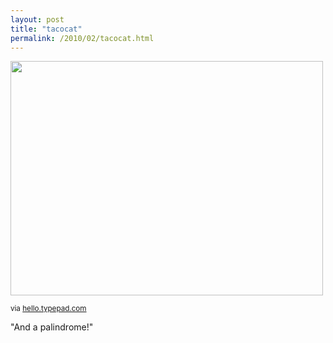 ```yaml
---
layout: post
title: "tacocat"
permalink: /2010/02/tacocat.html
---
```


<img class=" at-xid-6a00d8341c4f5f53ef01310f3bd1e2970c" height="375" src="http://sippey.typepad.com/.a/6a00d8341c4f5f53ef01310f3bd1e2970c-pi" width="500" />

<p><small>via <a href="http://hello.typepad.com/hello/2010/02/and-a-palindrome.html">hello.typepad.com</a></small></p>

<p>&quot;And a palindrome!&quot;</p>


